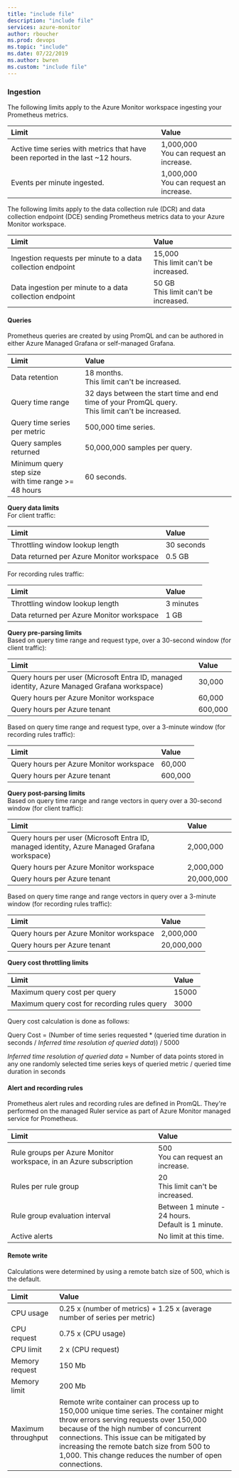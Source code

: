 ```yaml
---
title: "include file" 
description: "include file" 
services: azure-monitor
author: rboucher
ms.prod: devops
ms.topic: "include"
ms.date: 07/22/2019
ms.author: bwren
ms.custom: "include file"
---
```


### Ingestion

The following limits apply to the Azure Monitor workspace ingesting your Prometheus metrics.

| Limit | Value |
|:---|:---|
| Active time series with metrics that have been reported in the last ~12 hours. | 1,000,000<br>You can request an increase.  |
| Events per minute ingested. | 1,000,000<br>You can request an increase. |


The following limits apply to the data collection rule (DCR) and data collection endpoint (DCE) sending Prometheus metrics data to your Azure Monitor workspace.

| Limit | Value |
|:---|:---|
| Ingestion requests per minute to a data collection endpoint | 15,000<br>This limit can't be increased. |
| Data ingestion per minute to a data collection endpoint | 50 GB<br>This limit can't be increased. |

#### Queries

Prometheus queries are created by using PromQL and can be authored in either Azure Managed Grafana or self-managed Grafana.

| Limit | Value |
|:---|:---|
| Data retention | 18 months.<br>This limit can't be increased.  
| Query time range | 32 days between the start time and end time of your PromQL query.<br>This limit can't be increased. |
| Query time series per metric | 500,000 time series. |
| Query samples returned | 50,000,000 samples per query. |
| Minimum query step size<br>with time range >= 48 hours | 60 seconds. |

**Query data limits**<br>
For client traffic:

| Limit | Value |
|:---|:---|
| Throttling window lookup length | 30 seconds |
| Data returned per Azure Monitor workspace | 0.5 GB |

For recording rules traffic:

| Limit | Value |
|:---|:---|
| Throttling window lookup length | 3 minutes |
| Data returned per Azure Monitor workspace | 1 GB |

**Query pre-parsing limits**<br>
Based on query time range and request type, over a 30-second window (for client traffic):

| Limit | Value |
|:---|:---|
| Query hours per user (Microsoft Entra ID, managed identity, Azure Managed Grafana workspace) | 30,000 |
| Query hours per Azure Monitor workspace | 60,000 |
| Query hours per Azure tenant | 600,000 |

Based on query time range and request type, over a 3-minute window (for recording rules traffic):

| Limit | Value |
|:---|:---|
| Query hours per Azure Monitor workspace | 60,000 |
| Query hours per Azure tenant | 600,000 |

**Query post-parsing limits**<br>
Based on query time range and range vectors in query over a 30-second window (for client traffic):

| Limit | Value |
|:---|:---|
| Query hours per user (Microsoft Entra ID, managed identity, Azure Managed Grafana workspace) | 2,000,000 |
| Query hours per Azure Monitor workspace | 2,000,000 |
| Query hours per Azure tenant | 20,000,000 |

Based on query time range and range vectors in query over a 3-minute window (for recording rules traffic):

| Limit | Value |
|:---|:---|
| Query hours per Azure Monitor workspace | 2,000,000 |
| Query hours per Azure tenant | 20,000,000 |

**Query cost throttling limits**

| Limit | Value |
|:---|:---|
| Maximum query cost per query | 15000 |
| Maximum query cost for recording rules query | 3000 |

Query cost calculation is done as follows:

Query Cost = (Number of time series requested * (queried time duration in seconds / *Inferred time resolution of queried data*)) / 5000

*Inferred time resolution of queried data* = Number of data points stored in any one randomly selected time series keys of queried metric / queried time duration in seconds

#### Alert and recording rules 
Prometheus alert rules and recording rules are defined in PromQL. They're performed on the managed Ruler service as part of Azure Monitor managed service for Prometheus.

| Limit | Value |
|:---|:---|
| Rule groups per Azure Monitor workspace, in an Azure subscription  | 500<br>You can request an increase. |
| Rules per rule group | 20<br>This limit can't be increased. |
| Rule group evaluation interval | Between 1 minute - 24 hours.<br>Default is 1 minute. |
| Active alerts | No limit at this time. |

#### Remote write
Calculations were determined by using a remote batch size of 500, which is the default.

| Limit | Value |
|:---|:---|
| CPU usage | 0.25 x (number of metrics) + 1.25 x (average number of series per metric) |
| CPU request | 0.75 x (CPU usage) |
| CPU limit | 2 x (CPU request) |
| Memory request | 150 Mb |
| Memory limit | 200 Mb |
| Maximum throughput | Remote write container can process up to 150,000 unique time series. The container might throw errors serving requests over 150,000 because of the high number of concurrent connections. This issue can be mitigated by increasing the remote batch size from 500 to 1,000. This change reduces the number of open connections. |
